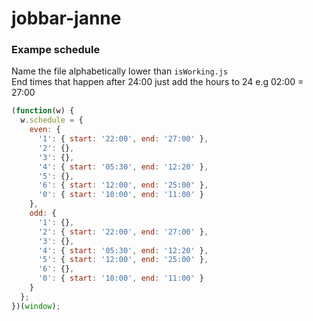 # jobbar-janne

### Exampe schedule
Name the file alphabetically lower than `isWorking.js`  
End times that happen after 24:00 just add the hours to 24 e.g 02:00 = 27:00
```js
(function(w) {
  w.schedule = {
    even: {
      '1': { start: '22:00', end: '27:00' },
      '2': {},
      '3': {},
      '4': { start: '05:30', end: '12:20' },
      '5': {},
      '6': { start: '12:00', end: '25:00' },
      '0': { start: '10:00', end: '11:00' }
    },
    odd: {
      '1': {},
      '2': { start: '22:00', end: '27:00' },
      '3': {},
      '4': { start: '05:30', end: '12:20' },
      '5': { start: '12:00', end: '25:00' },
      '6': {},
      '0': { start: '10:00', end: '11:00' }
    }
  };
})(window);
```
